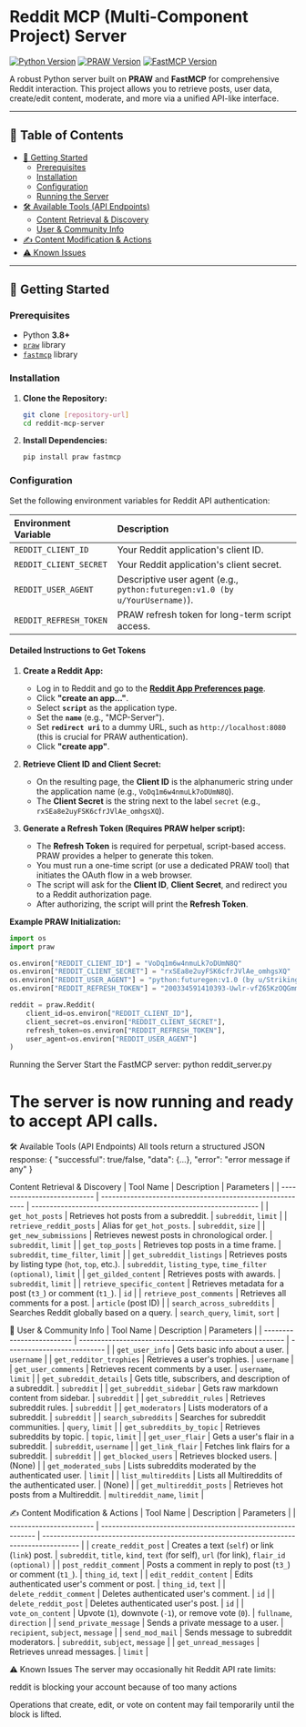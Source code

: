 # Reddit MCP (Multi-Component Project) Server

[![Python Version](https://img.shields.io/badge/python-3.8+-blue.svg)](https://www.python.org/)
[![PRAW Version](https://img.shields.io/badge/PRAW-Latest-orange.svg)](https://pypi.org/project/praw/)
[![FastMCP Version](https://img.shields.io/badge/FastMCP-Latest-brightgreen.svg)](https://pypi.org/project/fastmcp/)

A robust Python server built on **PRAW** and **FastMCP** for comprehensive Reddit interaction. This project allows you to retrieve posts, user data, create/edit content, moderate, and more via a unified API-like interface.

---

## 📌 Table of Contents

- [🚀 Getting Started](#-getting-started)
  - [Prerequisites](#prerequisites)
  - [Installation](#installation)
  - [Configuration](#configuration)
  - [Running the Server](#running-the-server)
- [🛠️ Available Tools (API Endpoints)](#️-available-tools-api-endpoints)
  - [Content Retrieval & Discovery](#content-retrieval--discovery)
  - [User & Community Info](#user--community-info)
- [✍️ Content Modification & Actions](#️-content-modification--actions)
- [⚠️ Known Issues](#️-known-issues)

---

## 🚀 Getting Started

### Prerequisites

- Python **3.8+**
- [`praw`](https://pypi.org/project/praw/) library
- [`fastmcp`](https://pypi.org/project/fastmcp/) library

### Installation

1. **Clone the Repository:**
    ```bash
    git clone [repository-url]
    cd reddit-mcp-server
    ```

2. **Install Dependencies:**
    ```bash
    pip install praw fastmcp
    ```

### Configuration

Set the following environment variables for Reddit API authentication:

| Environment Variable | Description |
| :--- | :--- |
| `REDDIT_CLIENT_ID` | Your Reddit application's client ID. |
| `REDDIT_CLIENT_SECRET` | Your Reddit application's client secret. |
| `REDDIT_USER_AGENT` | Descriptive user agent (e.g., `python:futuregen:v1.0 (by u/YourUsername)`). |
| `REDDIT_REFRESH_TOKEN` | PRAW refresh token for long-term script access. |


#### Detailed Instructions to Get Tokens

1.  **Create a Reddit App:**
    * Log in to Reddit and go to the **[Reddit App Preferences page](https://www.reddit.com/prefs/apps)**.
    * Click **"create an app..."**.
    * Select **`script`** as the application type.
    * Set the **`name`** (e.g., "MCP-Server").
    * Set **`redirect uri`** to a dummy URL, such as `http://localhost:8080` (this is crucial for PRAW authentication).
    * Click **"create app"**.

2.  **Retrieve Client ID and Client Secret:**
    * On the resulting page, the **Client ID** is the alphanumeric string under the application name (e.g., `VoDq1m6w4nmuLk7oDUmN8Q`).
    * The **Client Secret** is the string next to the label `secret` (e.g., `rxSEa8e2uyFSK6cfrJVlAe_omhgsXQ`).

3.  **Generate a Refresh Token (Requires PRAW helper script):**
    * The **Refresh Token** is required for perpetual, script-based access. PRAW provides a helper to generate this token.
    * You must run a one-time script (or use a dedicated PRAW tool) that initiates the OAuth flow in a web browser.
    * The script will ask for the **Client ID**, **Client Secret**, and redirect you to a Reddit authorization page.
    * After authorizing, the script will print the **Refresh Token**.
  

**Example PRAW Initialization:**
```python
import os
import praw

os.environ["REDDIT_CLIENT_ID"] = "VoDq1m6w4nmuLk7oDUmN8Q"
os.environ["REDDIT_CLIENT_SECRET"] = "rxSEa8e2uyFSK6cfrJVlAe_omhgsXQ"
os.environ["REDDIT_USER_AGENT"] = "python:futuregen:v1.0 (by u/Striking_Economy698)"
os.environ["REDDIT_REFRESH_TOKEN"] = "200334591410393-Uwlr-vfZ65KzOQGmmr2qCUV_TrT53w"

reddit = praw.Reddit(
    client_id=os.environ["REDDIT_CLIENT_ID"],
    client_secret=os.environ["REDDIT_CLIENT_SECRET"],
    refresh_token=os.environ["REDDIT_REFRESH_TOKEN"],
    user_agent=os.environ["REDDIT_USER_AGENT"]
)
```

Running the Server
Start the FastMCP server:
python reddit_server.py
# The server is now running and ready to accept API calls.

🛠️ Available Tools (API Endpoints)
All tools return a structured JSON response:
{
  "successful": true/false,
  "data": {...},
  "error": "error message if any"
}

Content Retrieval & Discovery
| Tool Name                   | Description                                               | Parameters                                                     |
| --------------------------- | --------------------------------------------------------- | -------------------------------------------------------------- |
| `get_hot_posts`             | Retrieves hot posts from a subreddit.                     | `subreddit`, `limit`                                           |
| `retrieve_reddit_posts`     | Alias for `get_hot_posts`.                                | `subreddit`, `size`                                            |
| `get_new_submissions`       | Retrieves newest posts in chronological order.            | `subreddit`, `limit`                                           |
| `get_top_posts`             | Retrieves top posts in a time frame.                      | `subreddit`, `time_filter`, `limit`                            |
| `get_subreddit_listings`    | Retrieves posts by listing type (`hot`, `top`, etc.).     | `subreddit`, `listing_type`, `time_filter (optional)`, `limit` |
| `get_gilded_content`        | Retrieves posts with awards.                              | `subreddit`, `limit`                                           |
| `retrieve_specific_content` | Retrieves metadata for a post (`t3_`) or comment (`t1_`). | `id`                                                           |
| `retrieve_post_comments`    | Retrieves all comments for a post.                        | `article` (post ID)                                            |
| `search_across_subreddits`  | Searches Reddit globally based on a query.                | `search_query`, `limit`, `sort`                                |

👥 User & Community Info
| Tool Name                 | Description                                              | Parameters                  |
| ------------------------- | -------------------------------------------------------- | --------------------------- |
| `get_user_info`           | Gets basic info about a user.                            | `username`                  |
| `get_redditor_trophies`   | Retrieves a user's trophies.                             | `username`                  |
| `get_user_comments`       | Retrieves recent comments by a user.                     | `username`, `limit`         |
| `get_subreddit_details`   | Gets title, subscribers, and description of a subreddit. | `subreddit`                 |
| `get_subreddit_sidebar`   | Gets raw markdown content from sidebar.                  | `subreddit`                 |
| `get_subreddit_rules`     | Retrieves subreddit rules.                               | `subreddit`                 |
| `get_moderators`          | Lists moderators of a subreddit.                         | `subreddit`                 |
| `search_subreddits`       | Searches for subreddit communities.                      | `query`, `limit`            |
| `get_subreddits_by_topic` | Retrieves subreddits by topic.                           | `topic`, `limit`            |
| `get_user_flair`          | Gets a user's flair in a subreddit.                      | `subreddit`, `username`     |
| `get_link_flair`          | Fetches link flairs for a subreddit.                     | `subreddit`                 |
| `get_blocked_users`       | Retrieves blocked users.                                 | (None)                      |
| `get_moderated_subs`      | Lists subreddits moderated by the authenticated user.    | `limit`                     |
| `list_multireddits`       | Lists all Multireddits of the authenticated user.        | (None)                      |
| `get_multireddit_posts`   | Retrieves hot posts from a Multireddit.                  | `multireddit_name`, `limit` |

✍️ Content Modification & Actions
| Tool Name               | Description                                                  | Parameters                                                                               |
| ----------------------- | ------------------------------------------------------------ | ---------------------------------------------------------------------------------------- |
| `create_reddit_post`    | Creates a text (`self`) or link (`link`) post.               | `subreddit`, `title`, `kind`, `text` (for self), `url` (for link), `flair_id (optional)` |
| `post_reddit_comment`   | Posts a comment in reply to post (`t3_`) or comment (`t1_`). | `thing_id`, `text`                                                                       |
| `edit_reddit_content`   | Edits authenticated user's comment or post.                  | `thing_id`, `text`                                                                       |
| `delete_reddit_comment` | Deletes authenticated user's comment.                        | `id`                                                                                     |
| `delete_reddit_post`    | Deletes authenticated user's post.                           | `id`                                                                                     |
| `vote_on_content`       | Upvote (`1`), downvote (`-1`), or remove vote (`0`).         | `fullname`, `direction`                                                                  |
| `send_private_message`  | Sends a private message to a user.                           | `recipient`, `subject`, `message`                                                        |
| `send_mod_mail`         | Sends message to subreddit moderators.                       | `subreddit`, `subject`, `message`                                                        |
| `get_unread_messages`   | Retrieves unread messages.                                   | `limit`                                                                                  |

⚠️ Known Issues
The server may occasionally hit Reddit API rate limits:

reddit is blocking your account because of too many actions

Operations that create, edit, or vote on content may fail temporarily until the block is lifted.




